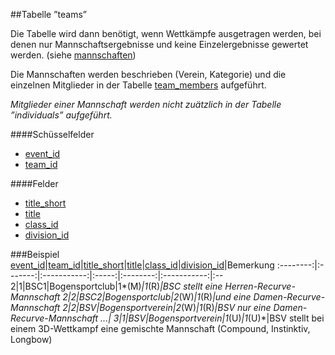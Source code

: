 ##Tabelle ”teams” 

Die Tabelle wird dann benötigt, wenn Wettkämpfe ausgetragen werden, bei denen nur Mannschaftsergebnisse und keine Einzelergebnisse gewertet werden. (siehe [mannschaften])

Die Mannschaften werden beschrieben (Verein, Kategorie) und die einzelnen Mitglieder in der Tabelle [team_members] aufgeführt.

*Mitglieder einer Mannschaft werden nicht zuätzlich in der Tabelle ”individuals” aufgeführt.*

####Schüsselfelder

* [event_id]
* [team_id]

####Felder

* [title_short]
* [title]
* [class_id]
* [division_id]

###Beispiel
[event_id]|[team_id]|[title_short]|[title]|[class_id]|[division_id]|Bemerkung
:--------:|:-------:|:-----------:|:-----:|:--------:|:-----------:|:--
2|1|BSC1|Bogensportclub|1*(M)*|1*(R)*|BSC stellt eine Herren-Recurve-Mannschaft 
2|2|BSC2|Bogensportclub|2*(W)*|1*(R)*|und eine Damen-Recurve-Mannschaft 
2|2|BSV|Bogensportverein|2*(W)*|1*(R)*|BSV nur eine Damen-Recurve-Mannschaft 
...|
3|1|BSV|Bogensportverein|1*(U)*|1*(U)*|BSV stellt bei einem 3D-Wettkampf eine gemischte Mannschaft (Compound, Instinktiv, Longbow)



[Mannschaften]: kapitel_08_mannschaft.md
[team_members]: kapitel_03_08.md

[class_id]:kapitel_07_c.md
[division_id]:kapitel_07_d.md
[event_id]:kapitel_07_e.md
[team_id]:kapitel_07_t.md
[title_short]:kapitel_07_t.md
[title]:kapitel_07_t.md
